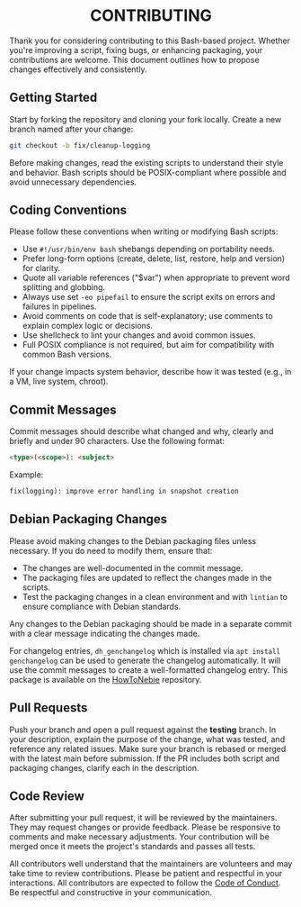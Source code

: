 <div align="center">
    <h1 style="font-size: 2em; font-weight: bold">CONTRIBUTING</h1>
</div>

Thank you for considering contributing to this Bash-based project. Whether you're improving a script, fixing bugs, or enhancing packaging, your contributions are welcome. This document outlines how to propose changes effectively and consistently.

## Getting Started

Start by forking the repository and cloning your fork locally. Create a new branch named after your change:

```bash
git checkout -b fix/cleanup-logging
```

Before making changes, read the existing scripts to understand their style and behavior. Bash scripts should be POSIX-compliant where possible and avoid unnecessary dependencies.

## Coding Conventions

Please follow these conventions when writing or modifying Bash scripts:

- Use `#!/usr/bin/env bash` shebangs depending on portability needs.
- Prefer long-form options (create, delete, list, restore, help and version) for clarity.
- Quote all variable references ("$var") when appropriate to prevent word splitting and globbing.
- Always use set `-eo pipefail` to ensure the script exits on errors and failures in pipelines.
- Avoid comments on code that is self-explanatory; use comments to explain complex logic or decisions.
- Use shellcheck to lint your changes and avoid common issues.
- Full POSIX compliance is not required, but aim for compatibility with common Bash versions.

If your change impacts system behavior, describe how it was tested (e.g., in a VM, live system, chroot).

## Commit Messages

Commit messages should describe what changed and why, clearly and briefly and under 90 characters. Use the following format:

```markdown
<type>(<scope>): <subject>
```

Example:

```markdown
fix(logging): improve error handling in snapshot creation
```

## Debian Packaging Changes

Please avoid making changes to the Debian packaging files unless necessary. If you do need to modify them, ensure that:

- The changes are well-documented in the commit message.
- The packaging files are updated to reflect the changes made in the scripts.
- Test the packaging changes in a clean environment and with `lintian` to ensure compliance with Debian standards.

Any changes to the Debian packaging should be made in a separate commit with a clear message indicating the changes made.

For changelog entries, `dh_genchangelog` which is installed via `apt install genchangelog` can be used to generate the changelog automatically. It will use the commit messages to create a well-formatted changelog entry. This package is available on the [HowToNebie](https://repository.howtonebie.com/) repository.

## Pull Requests

Push your branch and open a pull request against the **testing** branch. In your description, explain the purpose of the change, what was tested, and reference any related issues. Make sure your branch is rebased or merged with the latest main before submission. If the PR includes both script and packaging changes, clarify each in the description.

## Code Review

After submitting your pull request, it will be reviewed by the maintainers. They may request changes or provide feedback. Please be responsive to comments and make necessary adjustments. Your contribution will be merged once it meets the project's standards and passes all tests.

All contributors well understand that the maintainers are volunteers and may take time to review contributions. Please be patient and respectful in your interactions. All contributors are expected to follow the [Code of Conduct](CODE_OF_CONDUCT.md). Be respectful and constructive in your communication.
